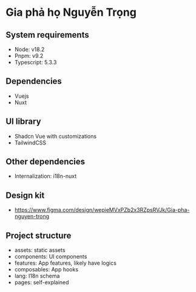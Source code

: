# Gia phả họ Nguyễn Trọng

## System requirements
* Node: v18.2
* Pnpm: v9.2
* Typescript: 5.3.3

## Dependencies
* Vuejs
* Nuxt

## UI library
* Shadcn Vue with customizations
* TailwindCSS

## Other dependencies
* Internalization: i18n-nuxt

## Design kit
* https://www.figma.com/design/wepieMVxPZb2x3RZpsRVJk/Gia-pha-nguyen-trong

## Project structure

* assets: static assets
* components: UI components
* features: App features, likely have logics
* composables: App hooks
* lang: I18n schema
* pages: self-explained